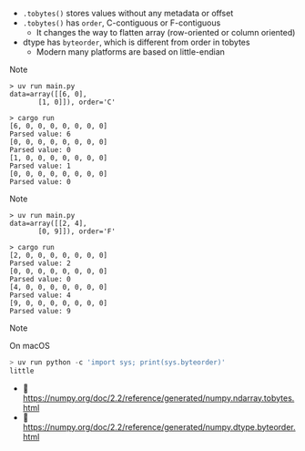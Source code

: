 * `.tobytes()` stores values without any metadata or offset
* `.tobytes()` has `order`, C-contiguous or F-contiguous
  * It changes the way to flatten array (row-oriented or column oriented)
* dtype has `byteorder`, which is different from order in tobytes
  * Modern many platforms are based on little-endian

> [!NOTE]
> ```
> > uv run main.py
> data=array([[6, 0],
>        [1, 0]]), order='C'
>
> > cargo run
> [6, 0, 0, 0, 0, 0, 0, 0]
> Parsed value: 6
> [0, 0, 0, 0, 0, 0, 0, 0]
> Parsed value: 0
> [1, 0, 0, 0, 0, 0, 0, 0]
> Parsed value: 1
> [0, 0, 0, 0, 0, 0, 0, 0]
> Parsed value: 0
> ```

> [!NOTE]
> ```
> > uv run main.py
> data=array([[2, 4],
>        [0, 9]]), order='F'
>
> > cargo run
> [2, 0, 0, 0, 0, 0, 0, 0]
> Parsed value: 2
> [0, 0, 0, 0, 0, 0, 0, 0]
> Parsed value: 0
> [4, 0, 0, 0, 0, 0, 0, 0]
> Parsed value: 4
> [9, 0, 0, 0, 0, 0, 0, 0]
> Parsed value: 9
> ```

> [!NOTE]
> On macOS
>
> ```py
> > uv run python -c 'import sys; print(sys.byteorder)'
> little
> ```

* :link: https://numpy.org/doc/2.2/reference/generated/numpy.ndarray.tobytes.html
* :link: https://numpy.org/doc/2.2/reference/generated/numpy.dtype.byteorder.html
